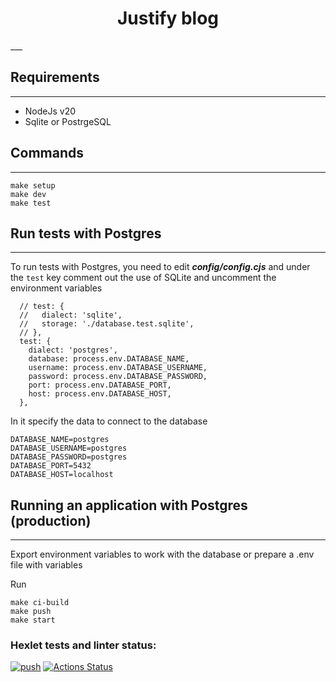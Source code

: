 <div align="center">
  <h1>Justify blog</h1>
</div>
___

## Requirements
___

* NodeJs v20
* Sqlite or PostrgeSQL

## Commands
___

```
make setup
make dev
make test
```

## Run tests with Postgres
___

To run tests with Postgres, you need to edit ***config/config.cjs*** and under the `test` key comment out the use of SQLite and uncomment the environment variables

```
  // test: {
  //   dialect: 'sqlite',
  //   storage: './database.test.sqlite',
  // },
  test: {
    dialect: 'postgres',
    database: process.env.DATABASE_NAME,
    username: process.env.DATABASE_USERNAME,
    password: process.env.DATABASE_PASSWORD,
    port: process.env.DATABASE_PORT,
    host: process.env.DATABASE_HOST,
  },
```

In it specify the data to connect to the database

```
DATABASE_NAME=postgres
DATABASE_USERNAME=postgres
DATABASE_PASSWORD=postgres
DATABASE_PORT=5432
DATABASE_HOST=localhost
```

## Running an application with Postgres (production)
___

Export environment variables to work with the database or prepare a .env file with variables

Run

```
make ci-build
make push
make start
```


### Hexlet tests and linter status:
[![push](https://github.com/nic11371/devops-for-programmers-project-74/actions/workflows/push.yml/badge.svg)](https://github.com/nic11371/devops-for-programmers-project-74/actions/workflows/push.yml)
[![Actions Status](https://github.com/nic11371/devops-for-programmers-project-74/actions/workflows/hexlet-check.yml/badge.svg)](https://github.com/nic11371/devops-for-programmers-project-74/actions)
